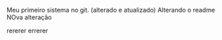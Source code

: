 Meu primeiro sistema no git. (alterado e atualizado)
Alterando o readme
NOva alteração


rererer
errerer